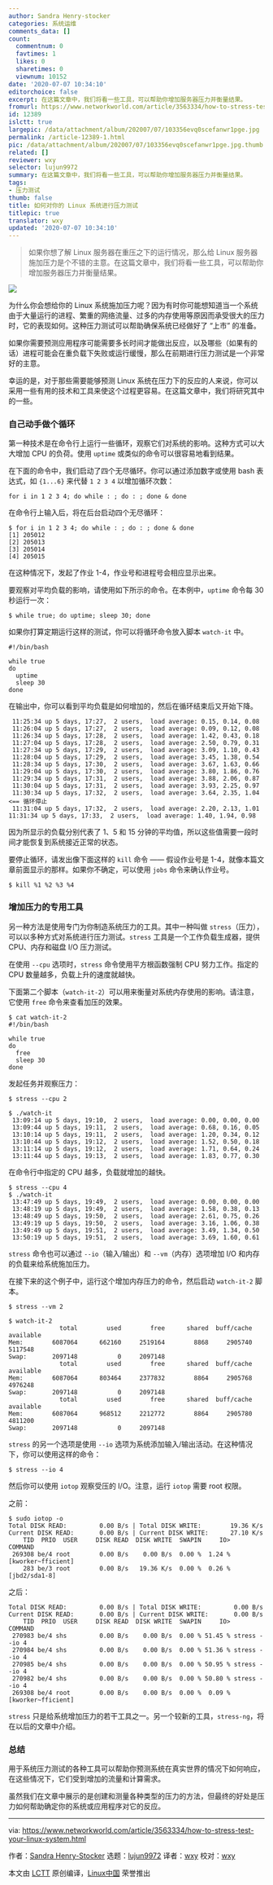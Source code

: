 ```yaml
---
author: Sandra Henry-stocker
categories: 系统运维
comments_data: []
count:
  commentnum: 0
  favtimes: 1
  likes: 0
  sharetimes: 0
  viewnum: 10152
date: '2020-07-07 10:34:10'
editorchoice: false
excerpt: 在这篇文章中，我们将看一些工具，可以帮助你增加服务器压力并衡量结果。
fromurl: https://www.networkworld.com/article/3563334/how-to-stress-test-your-linux-system.html
id: 12389
islctt: true
largepic: /data/attachment/album/202007/07/103356evq0scefanwr1pge.jpg
permalink: /article-12389-1.html
pic: /data/attachment/album/202007/07/103356evq0scefanwr1pge.jpg.thumb.jpg
related: []
reviewer: wxy
selector: lujun9972
summary: 在这篇文章中，我们将看一些工具，可以帮助你增加服务器压力并衡量结果。
tags:
- 压力测试
thumb: false
title: 如何对你的 Linux 系统进行压力测试
titlepic: true
translator: wxy
updated: '2020-07-07 10:34:10'
---
```



> 
> 如果你想了解 Linux 服务器在重压之下的运行情况，那么给 Linux 服务器施加压力是个不错的主意。在这篇文章中，我们将看一些工具，可以帮助你增加服务器压力并衡量结果。
> 
> 
> 


![](/data/attachment/album/202007/07/103356evq0scefanwr1pge.jpg)


为什么你会想给你的 Linux 系统施加压力呢？因为有时你可能想知道当一个系统由于大量运行的进程、繁重的网络流量、过多的内存使用等原因而承受很大的压力时，它的表现如何。这种压力测试可以帮助确保系统已经做好了 “上市” 的准备。


如果你需要预测应用程序可能需要多长时间才能做出反应，以及哪些（如果有的话）进程可能会在重负载下失败或运行缓慢，那么在前期进行压力测试是一个非常好的主意。


幸运的是，对于那些需要能够预测 Linux 系统在压力下的反应的人来说，你可以采用一些有用的技术和工具来使这个过程更容易。在这篇文章中，我们将研究其中的一些。


### 自己动手做个循环


第一种技术是在命令行上运行一些循环，观察它们对系统的影响。这种方式可以大大增加 CPU 的负荷。使用 `uptime` 或类似的命令可以很容易地看到结果。


在下面的命令中，我们启动了四个无尽循环。你可以通过添加数字或使用 bash 表达式，如 `{1...6}` 来代替 `1 2 3 4` 以增加循环次数：



```
for i in 1 2 3 4; do while : ; do : ; done & done

```

在命令行上输入后，将在后台启动四个无尽循环：



```
$ for i in 1 2 3 4; do while : ; do : ; done & done
[1] 205012
[2] 205013
[3] 205014
[4] 205015

```

在这种情况下，发起了作业 1-4，作业号和进程号会相应显示出来。


要观察对平均负载的影响，请使用如下所示的命令。在本例中，`uptime` 命令每 30 秒运行一次：



```
$ while true; do uptime; sleep 30; done

```

如果你打算定期运行这样的测试，你可以将循环命令放入脚本 `watch-it` 中。



```
#!/bin/bash

while true
do
  uptime
  sleep 30
done

```

在输出中，你可以看到平均负载是如何增加的，然后在循环结束后又开始下降。



```
 11:25:34 up 5 days, 17:27,  2 users,  load average: 0.15, 0.14, 0.08
 11:26:04 up 5 days, 17:27,  2 users,  load average: 0.09, 0.12, 0.08
 11:26:34 up 5 days, 17:28,  2 users,  load average: 1.42, 0.43, 0.18
 11:27:04 up 5 days, 17:28,  2 users,  load average: 2.50, 0.79, 0.31
 11:27:34 up 5 days, 17:29,  2 users,  load average: 3.09, 1.10, 0.43
 11:28:04 up 5 days, 17:29,  2 users,  load average: 3.45, 1.38, 0.54
 11:28:34 up 5 days, 17:30,  2 users,  load average: 3.67, 1.63, 0.66
 11:29:04 up 5 days, 17:30,  2 users,  load average: 3.80, 1.86, 0.76
 11:29:34 up 5 days, 17:31,  2 users,  load average: 3.88, 2.06, 0.87
 11:30:04 up 5 days, 17:31,  2 users,  load average: 3.93, 2.25, 0.97
 11:30:34 up 5 days, 17:32,  2 users,  load average: 3.64, 2.35, 1.04 <== 循环停止
 11:31:04 up 5 days, 17:32,  2 users,  load average: 2.20, 2.13, 1.01      11:31:34 up 5 days, 17:33,  2 users,  load average: 1.40, 1.94, 0.98

```

因为所显示的负载分别代表了 1、5 和 15 分钟的平均值，所以这些值需要一段时间才能恢复到系统接近正常的状态。


要停止循环，请发出像下面这样的 `kill` 命令 —— 假设作业号是 1-4，就像本篇文章前面显示的那样。如果你不确定，可以使用 `jobs` 命令来确认作业号。



```
$ kill %1 %2 %3 %4

```

### 增加压力的专用工具


另一种方法是使用专门为你制造系统压力的工具。其中一种叫做 `stress`（压力），可以以多种方式对系统进行压力测试。`stress` 工具是一个工作负载生成器，提供 CPU、内存和磁盘 I/O 压力测试。


在使用 `--cpu` 选项时，`stress` 命令使用平方根函数强制 CPU 努力工作。指定的 CPU 数量越多，负载上升的速度就越快。


下面第二个脚本（`watch-it-2`）可以用来衡量对系统内存使用的影响。请注意，它使用 `free` 命令来查看加压的效果。



```
$ cat watch-it-2
#!/bin/bash

while true
do
  free
  sleep 30
done

```

发起任务并观察压力：



```
$ stress --cpu 2

$ ./watch-it
 13:09:14 up 5 days, 19:10,  2 users,  load average: 0.00, 0.00, 0.00
 13:09:44 up 5 days, 19:11,  2 users,  load average: 0.68, 0.16, 0.05
 13:10:14 up 5 days, 19:11,  2 users,  load average: 1.20, 0.34, 0.12
 13:10:44 up 5 days, 19:12,  2 users,  load average: 1.52, 0.50, 0.18
 13:11:14 up 5 days, 19:12,  2 users,  load average: 1.71, 0.64, 0.24
 13:11:44 up 5 days, 19:13,  2 users,  load average: 1.83, 0.77, 0.30

```

在命令行中指定的 CPU 越多，负载就增加的越快。



```
$ stress --cpu 4
$ ./watch-it
 13:47:49 up 5 days, 19:49,  2 users,  load average: 0.00, 0.00, 0.00
 13:48:19 up 5 days, 19:49,  2 users,  load average: 1.58, 0.38, 0.13
 13:48:49 up 5 days, 19:50,  2 users,  load average: 2.61, 0.75, 0.26
 13:49:19 up 5 days, 19:50,  2 users,  load average: 3.16, 1.06, 0.38
 13:49:49 up 5 days, 19:51,  2 users,  load average: 3.49, 1.34, 0.50
 13:50:19 up 5 days, 19:51,  2 users,  load average: 3.69, 1.60, 0.61

```

`stress` 命令也可以通过 `--io`（输入/输出）和 `--vm`（内存）选项增加 I/O 和内存的负载来给系统施加压力。


在接下来的这个例子中，运行这个增加内存压力的命令，然后启动 `watch-it-2` 脚本。



```
$ stress --vm 2

$ watch-it-2
              total        used        free      shared  buff/cache   available
Mem:        6087064      662160     2519164        8868     2905740     5117548
Swap:       2097148           0     2097148
              total        used        free      shared  buff/cache   available
Mem:        6087064      803464     2377832        8864     2905768     4976248
Swap:       2097148           0     2097148
              total        used        free      shared  buff/cache   available
Mem:        6087064      968512     2212772        8864     2905780     4811200
Swap:       2097148           0     2097148

```

`stress` 的另一个选项是使用 `--io` 选项为系统添加输入/输出活动。在这种情况下，你可以使用这样的命令：



```
$ stress --io 4

```

然后你可以使用 `iotop` 观察受压的 I/O。注意，运行 `iotop` 需要 root 权限。


之前：



```
$ sudo iotop -o
Total DISK READ:         0.00 B/s | Total DISK WRITE:        19.36 K/s
Current DISK READ:       0.00 B/s | Current DISK WRITE:      27.10 K/s
    TID  PRIO  USER     DISK READ  DISK WRITE  SWAPIN     IO>    COMMAND
 269308 be/4 root        0.00 B/s    0.00 B/s  0.00 %  1.24 % [kworker~fficient]
    283 be/3 root        0.00 B/s   19.36 K/s  0.00 %  0.26 % [jbd2/sda1-8]

```

之后：



```
Total DISK READ:         0.00 B/s | Total DISK WRITE:         0.00 B/s
Current DISK READ:       0.00 B/s | Current DISK WRITE:       0.00 B/s
    TID  PRIO  USER     DISK READ  DISK WRITE  SWAPIN     IO>    COMMAND
 270983 be/4 shs         0.00 B/s    0.00 B/s  0.00 % 51.45 % stress --io 4
 270984 be/4 shs         0.00 B/s    0.00 B/s  0.00 % 51.36 % stress --io 4
 270985 be/4 shs         0.00 B/s    0.00 B/s  0.00 % 50.95 % stress --io 4
 270982 be/4 shs         0.00 B/s    0.00 B/s  0.00 % 50.80 % stress --io 4
 269308 be/4 root        0.00 B/s    0.00 B/s  0.00 %  0.09 % [kworker~fficient]

```

`stress` 只是给系统增加压力的若干工具之一。另一个较新的工具，`stress-ng`，将在以后的文章中介绍。


### 总结


用于系统压力测试的各种工具可以帮助你预测系统在真实世界的情况下如何响应，在这些情况下，它们受到增加的流量和计算需求。


虽然我们在文章中展示的是创建和测量各种类型的压力的方法，但最终的好处是压力如何帮助确定你的系统或应用程序对它的反应。




---


via: <https://www.networkworld.com/article/3563334/how-to-stress-test-your-linux-system.html>


作者：[Sandra Henry-Stocker](https://www.networkworld.com/author/Sandra-Henry_Stocker/) 选题：[lujun9972](https://github.com/lujun9972) 译者：[wxy](https://github.com/wxy) 校对：[wxy](https://github.com/wxy)


本文由 [LCTT](https://github.com/LCTT/TranslateProject) 原创编译，[Linux中国](https://linux.cn/) 荣誉推出